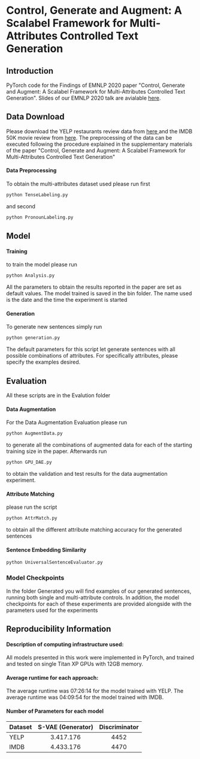 # Control, Generate and Augment: A Scalabel Framework for Multi-Attributes Controlled Text Generation
## Introduction

PyTorch code for the Findings of EMNLP 2020 paper "Control, Generate and Augment: A Scalabel Framework for Multi-Attributes Controlled Text Generation". Slides of our EMNLP 2020 talk are avialable [here](). 

## Data Download

Please download the YELP restaurants review data from [here ](https://github.com/shentianxiao/language-style-transfer (edited)) and the IMDB 50K movie review from [here](https://www.kaggle.com/lakshmi25npathi/imdb-dataset-of-50k-movie-reviews). The preprocessing of the data can be executed following the procedure explained in the supplementary materials of the paper "Control, Generate and Augment: A Scalabel Framework for Multi-Attributes Controlled Text Generation"
#### Data Preprocessing

To obtain the multi-attributes dataset used please run first

```bash
python TenseLabeling.py
```

and second

```bash
python PronounLabeling.py
```

## Model

#### Training

to train the model please run 

```bash
python Analysis.py
```

All the parameters to obtain the results reported in the paper are set as default values.
The model trained is saved in the bin folder. The name used is the date and the time the experiment is started

#### Generation

To generate new sentences simply run 

```bash
python generation.py
```

The default parameters for this script let generate sentences with all possible combinations of attributes. For specifically attributes, please specify the examples desired.

## Evaluation

All these scripts are in the Evalution folder

#### Data Augmentation 

For the Data Augmentation Evaluation please run 
```bash
python AugmentData.py
```
to generate all the combinations of augmented data for each of the starting training size in the paper. Afterwards run 
```bash
python GPU_DAE.py
```
to obtain the validation and test results for the data augmentation experiment.

#### Attribute Matching

please run the script
```bash
python AttrMatch.py
```
to obtain all the different attribute matching accuracy for the generated sentences

#### Sentence Embedding Similarity

```bash
python UniversalSentenceEvaluator.py
```

### Model Checkpoints
In the folder Generated you will find examples of our generated sentences, running both single and multi-attribute controls. In addition, the model checkpoints for each of these experiments are provided alongside with the parameters used for the experiments

## Reproducibility Information

#### Description of computing infrastructure used: 
All models presented in this work were implemented in PyTorch, and trained and tested on single Titan XP GPUs with 12GB memory.
#### Average runtime for each approach: 
The average runtime was 07:26:14 for the model trained with YELP.  The average runtime was 04:09:54 for the model trained with IMDB. 

#### Number of Parameters for each model



| Dataset | S-VAE (Generator) | Discriminator |
|---------|:-----------------:|:-------------:|
| YELP    |     3.417.176     |      4452     |
| IMDB    |     4.433.176     |      4470     |



